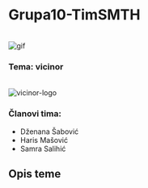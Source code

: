 # Grupa10-TimSMTH

\
![gif](https://media.giphy.com/media/l41YzQX6Zf3YgT4Ri/giphy.gif)

### Tema: vicinor
\
![vicinor-logo](https://user-images.githubusercontent.com/37186899/37522627-c259062e-2924-11e8-9f06-1c6eb6394c94.png)

### Članovi tima:
- Dženana Šabović
- Haris Mašović 
- Samra Salihić

## Opis teme


